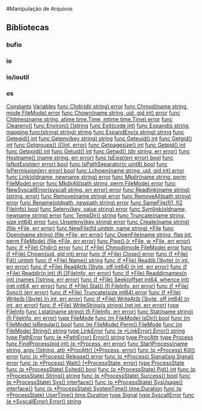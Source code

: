 #Manipulação de Arquivos

## Bibliotecas

### bufio

### io

### io/ioutil

### os

[Constants](https://golang.org/pkg/os/#pkg-constants)
[Variables](https://golang.org/pkg/os/#pkg-variables)
[func Chdir(dir string) error](https://golang.org/pkg/os/#Chdir)
[func Chmod(name string, mode FileMode) error](https://golang.org/pkg/os/#Chmod)
[func Chown(name string, uid, gid int) error](https://golang.org/pkg/os/#Chown)
[func Chtimes(name string, atime time.Time, mtime time.Time) error](https://golang.org/pkg/os/#Chtimes)
[func Clearenv()](https://golang.org/pkg/os/#Clearenv)
[func Environ() []string](https://golang.org/pkg/os/#Environ)
[func Exit(code int)](https://golang.org/pkg/os/#Exit)
[func Expand(s string, mapping func(string) string) string](https://golang.org/pkg/os/#Expand)
[func ExpandEnv(s string) string](https://golang.org/pkg/os/#ExpandEnv)
[func Getegid() int](https://golang.org/pkg/os/#Getegid)
[func Getenv(key string) string](https://golang.org/pkg/os/#Getenv)
[func Geteuid() int](https://golang.org/pkg/os/#Geteuid)
[func Getgid() int](https://golang.org/pkg/os/#Getgid)
[func Getgroups() ([]int, error)](https://golang.org/pkg/os/#Getgroups)
[func Getpagesize() int](https://golang.org/pkg/os/#Getpagesize)
[func Getpid() int](https://golang.org/pkg/os/#Getpid)
[func Getppid() int](https://golang.org/pkg/os/#Getppid)
[func Getuid() int](https://golang.org/pkg/os/#Getuid)
[func Getwd() (dir string, err error)](https://golang.org/pkg/os/#Getwd)
[func Hostname() (name string, err error)](https://golang.org/pkg/os/#Hostname)
[func IsExist(err error) bool](https://golang.org/pkg/os/#IsExist)
[func IsNotExist(err error) bool](https://golang.org/pkg/os/#IsNotExist)
[func IsPathSeparator(c uint8) bool](https://golang.org/pkg/os/#IsPathSeparator)
[func IsPermission(err error) bool](https://golang.org/pkg/os/#IsPermission)
[func Lchown(name string, uid, gid int) error](https://golang.org/pkg/os/#Lchown)
[func Link(oldname, newname string) error](https://golang.org/pkg/os/#Link)
[func Mkdir(name string, perm FileMode) error](https://golang.org/pkg/os/#Mkdir)
[func MkdirAll(path string, perm FileMode) error](https://golang.org/pkg/os/#MkdirAll)
[func NewSyscallError(syscall string, err error) error](https://golang.org/pkg/os/#NewSyscallError)
[func Readlink(name string) (string, error)](https://golang.org/pkg/os/#Readlink)
[func Remove(name string) error](https://golang.org/pkg/os/#Remove)
[func RemoveAll(path string) error](https://golang.org/pkg/os/#RemoveAll)
[func Rename(oldpath, newpath string) error](https://golang.org/pkg/os/#Rename)
[func SameFile(fi1, fi2 FileInfo) bool](https://golang.org/pkg/os/#SameFile)
[func Setenv(key, value string) error](https://golang.org/pkg/os/#Setenv)
[func Symlink(oldname, newname string) error](https://golang.org/pkg/os/#Symlink)
[func TempDir() string](https://golang.org/pkg/os/#TempDir)
[func Truncate(name string, size int64) error](https://golang.org/pkg/os/#Truncate)
[func Unsetenv(key string) error](https://golang.org/pkg/os/#Unsetenv)
[func Create(name string) (file *File, err error)](https://golang.org/pkg/os/#Create)
[func NewFile(fd uintptr, name string) *File](https://golang.org/pkg/os/#NewFile)
[func Open(name string) (file *File, err error)](https://golang.org/pkg/os/#Open)
[func OpenFile(name string, flag int, perm FileMode) (file *File, err error)](https://golang.org/pkg/os/#OpenFile)
[func Pipe() (r *File, w *File, err error)](https://golang.org/pkg/os/#Pipe)
[func (f *File) Chdir() error](https://golang.org/pkg/os/#File.Chdir)
[func (f *File) Chmod(mode FileMode) error](https://golang.org/pkg/os/#File.Chmod)
[func (f *File) Chown(uid, gid int) error](https://golang.org/pkg/os/#File.Chown)
[func (f *File) Close() error](https://golang.org/pkg/os/#File.Close)
[func (f *File) Fd() uintptr](https://golang.org/pkg/os/#File.Fd)
[func (f *File) Name() string](https://golang.org/pkg/os/#File.Name)
[func (f *File) Read(b []byte) (n int, err error)](https://golang.org/pkg/os/#File.Read)
[func (f *File) ReadAt(b []byte, off int64) (n int, err error)](https://golang.org/pkg/os/#File.ReadAt)
[func (f *File) Readdir(n int) (fi []FileInfo, err error)](https://golang.org/pkg/os/#File.Readdir)
[func (f *File) Readdirnames(n int) (names []string, err error)](https://golang.org/pkg/os/#File.Readdirnames)
[func (f *File) Seek(offset int64, whence int) (ret int64, err error)](https://golang.org/pkg/os/#File.Seek)
[func (f *File) Stat() (fi FileInfo, err error)](https://golang.org/pkg/os/#File.Stat)
[func (f *File) Sync() (err error)](https://golang.org/pkg/os/#File.Sync)
[func (f *File) Truncate(size int64) error](https://golang.org/pkg/os/#File.Truncate)
[func (f *File) Write(b []byte) (n int, err error)](https://golang.org/pkg/os/#File.Write)
[func (f *File) WriteAt(b []byte, off int64) (n int, err error)](https://golang.org/pkg/os/#File.WriteAt)
[func (f *File) WriteString(s string) (ret int, err error)](https://golang.org/pkg/os/#File.WriteString)
[type FileInfo](https://golang.org/pkg/os/#FileInfo)
[func Lstat(name string) (fi FileInfo, err error)](https://golang.org/pkg/os/#Lstat)
[func Stat(name string) (fi FileInfo, err error)](https://golang.org/pkg/os/#Stat)
[type FileMode](https://golang.org/pkg/os/#FileMode)
[func (m FileMode) IsDir() bool](https://golang.org/pkg/os/#FileMode.IsDir)
[func (m FileMode) IsRegular() bool](https://golang.org/pkg/os/#FileMode.IsRegular)
[func (m FileMode) Perm() FileMode](https://golang.org/pkg/os/#FileMode.Perm)
[func (m FileMode) String() string](https://golang.org/pkg/os/#FileMode.String)
[type LinkError](https://golang.org/pkg/os/#LinkError)
[func (e *LinkError) Error() string](https://golang.org/pkg/os/#LinkError.Error)
[type PathError](https://golang.org/pkg/os/#PathError)
[func (e *PathError) Error() string](https://golang.org/pkg/os/#PathError.Error)
[type ProcAttr](https://golang.org/pkg/os/#ProcAttr)
[type Process](https://golang.org/pkg/os/#Process)
[func FindProcess(pid int) (p *Process, err error)](https://golang.org/pkg/os/#FindProcess)
[func StartProcess(name string, argv []string, attr *ProcAttr) (*Process, error)](https://golang.org/pkg/os/#StartProcess)
[func (p *Process) Kill() error](https://golang.org/pkg/os/#Process.Kill)
[func (p *Process) Release() error](https://golang.org/pkg/os/#Process.Release)
[func (p *Process) Signal(sig Signal) error](https://golang.org/pkg/os/#Process.Signal)
[func (p *Process) Wait() (*ProcessState, error)](https://golang.org/pkg/os/#Process.Wait)
[type ProcessState](https://golang.org/pkg/os/#ProcessState)
[func (p *ProcessState) Exited() bool](https://golang.org/pkg/os/#ProcessState.Exited)
[func (p *ProcessState) Pid() int](https://golang.org/pkg/os/#ProcessState.Pid)
[func (p *ProcessState) String() string](https://golang.org/pkg/os/#ProcessState.String)
[func (p *ProcessState) Success() bool](https://golang.org/pkg/os/#ProcessState.Success)
[func (p *ProcessState) Sys() interface{}](https://golang.org/pkg/os/#ProcessState.Sys)
[func (p *ProcessState) SysUsage() interface{}](https://golang.org/pkg/os/#ProcessState.SysUsage)
[func (p *ProcessState) SystemTime() time.Duration](https://golang.org/pkg/os/#ProcessState.SystemTime)
[func (p *ProcessState) UserTime() time.Duration](https://golang.org/pkg/os/#ProcessState.UserTime)
[type Signal](https://golang.org/pkg/os/#Signal)
[type SyscallError](https://golang.org/pkg/os/#SyscallError)
[func (e *SyscallError) Error() string](https://golang.org/pkg/os/#SyscallError.Error)
